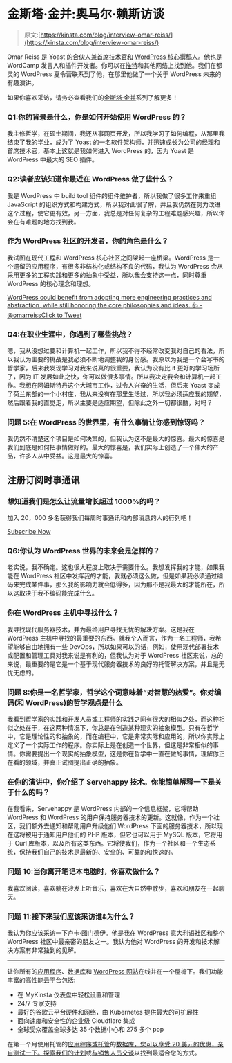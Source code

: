 # 金斯塔·金并:奥马尔·赖斯访谈

> 原文:[https://kinsta.com/blog/interview-omar-reiss/](https://kinsta.com/blog/interview-omar-reiss/)

Omar Reiss 是 Yoast 的[合伙人兼首席技术官和](https://yoast.com/about-us/team/omar-reiss/) [WordPress 核心撰稿人](https://profiles.wordpress.org/omarreiss/)。他也是 WordCamp 发言人和插件开发者。你可以在[推特](https://twitter.com/OmarReiss)和其他网络上找到他。我们在都灵的 WordPress 夏令营联系到了他，在那里他做了一个关于 WordPress 未来的有趣演讲。

如果你喜欢采访，请务必查看我们的[金斯塔·金并](https://kinsta.com/?post_type=post&s=kingpin)系列了解更多！

### Q1:你的背景是什么，你是如何开始使用 WordPress 的？

我主修哲学，在硕士期间，我还从事网页开发，所以我学习了如何编程，从那里我结束了我的学业，成为了 Yoast 的一名软件架构师，并迅速成长为公司的经理和首席技术官，基本上这就是我如何进入 WordPress 的，因为 Yoast 是 WordPress 中最大的 SEO 插件。

### Q2:读者应该知道你最近在 WordPress 做了些什么？

我是 WordPress 中 build tool 组件的组件维护者，所以我做了很多工作来重组 JavaScript 的组织方式和构建方式，所以我对此很了解，并且我仍然在努力改进这个过程，使它更有效，另一方面，我总是对任何复杂的工程难题感兴趣，所以你会在有难题的地方找到我。

### 作为 WordPress 社区的开发者，你的角色是什么？

我试图在现代工程和 WordPress 核心社区之间架起一座桥梁。WordPress 是一个遗留的应用程序，有很多非结构化或结构不良的代码，我认为 WordPress 会从采用更多的工程实践和更多的抽象中受益，所以我会支持这一点，同时尊重 WordPress 的核心理念和理想。

[WordPress could benefit from adopting more engineering practices and abstraction, while still honoring the core philosophies and ideas. 👍 - @omarreissClick to Tweet](https://twitter.com/intent/tweet?url=https%3A%2F%2Fkinsta.com%2Fblog%2Finterview-omar-reiss%2F&via=kinsta&text=WordPress+could+benefit+from+adopting+more+engineering+practices+and+abstraction%2C+while+still+honoring+the+core+philosophies+and+ideas.+%F0%9F%91%8D+-+%40omarreiss&hashtags=WordPress%2Copensource)

### Q4:在职业生涯中，你遇到了哪些挑战？

嗯，我从没想过要和计算机一起工作，所以我不得不经常改变我对自己的看法，所以我认为主要的挑战是我必须不断地调整我的身份感。我原以为我是一个会写书的哲学家，后来我发现学习对我来说真的很重要，我认为没有比 it 更好的学习场所了，因为 IT 发展如此之快，你可以做很多事情。所以我决定我会和计算机一起工作。我想在阿姆斯特丹这个大城市工作，过令人兴奋的生活，但后来 Yoast 变成了荷兰东部的一个小村庄，我从来没有在那里生活过，所以我必须适应我的期望，然后跟着我的直觉走，所以主要是适应期望，但除此之外一切都很酷，对吗？

### 问题 5:在 WordPress 的世界里，有什么事情让你感到惊讶吗？

我仍然不清楚这个项目是如何决策的，但我认为这不是最大的惊喜。最大的惊喜是我们到底是如何把事情做好的。最大的惊喜是，我们实际上创造了一个伟大的产品，许多人从中受益。这是最大的惊喜。

## 注册订阅时事通讯



### 想知道我们是怎么让流量增长超过 1000%的吗？

加入 20，000 多名获得我们每周时事通讯和内部消息的人的行列吧！

[Subscribe Now](#newsletter)

### Q6:你认为 WordPress 世界的未来会是怎样的？

老实说，我不确定。这也很大程度上取决于需要什么。我想发挥我的才能，如果我能在 WordPress 社区中发挥我的才能，我就必须这么做，但是如果我必须通过编码来完成某件事，那么我的影响力就会低得多，因为那不是我最大的才能所在，所以这取决于我不编码能完成什么。

### 你在 WordPress 主机中寻找什么？

我寻找现代服务器技术，并为最终用户寻找无忧的解决方案。这是我在 WordPress 主机中寻找的最重要的东西。就我个人而言，作为一名工程师，我希望能够自由地拥有一些 DevOps，所以如果可以的话，例如，使用现代部署技术或配置和管理工具对我来说是有利的，但我认为对于 WordPress 社区来说，总的来说，最重要的是它是一个基于现代服务器技术的良好的托管解决方案，并且是无忧无虑的。

### 问题 8:你是一名哲学家，哲学这个词意味着“对智慧的热爱”。你对编码(和 WordPress)的哲学观点是什么

我看到哲学家的实践和开发人员或工程师的实践之间有很大的相似之处，而这种相似之处在于，在这两种情况下，你总是在创造某种现实的抽象模型。只有在哲学中，它是理论性的和抽象的，而在编程中，它是非常实际和应用的，所以你实际上定义了一个实际工作的程序。你实际上是在创造一个世界，但这是非常相似的事情。你需要提出一个现实的抽象模型，这是你在哲学中一直在做的事情，理解你正在看的领域，并真正试图提出正确的抽象。

### 在你的演讲中，你介绍了 Servehappy 技术。你能简单解释一下是关于什么的吗？

在我看来，Servehappy 是 WordPress 内部的一个信息框架，它将帮助 WordPress 和 WordPress 的用户保持服务器技术的更新。这就像，作为一个社区，我们额外去通知和帮助用户升级他们 WordPress 下面的服务器技术，所以现在这将被用于通知用户他们的 PHP 版本，但它也可以用于 MySQL 版本，它将用于 Curl 库版本，以及所有这类东西。它将使我们，作为一个社区和一个生态系统，保持我们自己的技术是最新的、安全的、可靠的和快速的。

### 问题 10:当你离开笔记本电脑时，你喜欢做什么？

我喜欢阅读，喜欢躺在沙发上听音乐，喜欢在大自然中散步，喜欢和朋友在一起聊天。

### 问题 11:接下来我们应该采访谁&为什么？

我认为你应该采访一下卢卡·图门德伊。他是我在 WordPress 意大利语社区和整个 WordPress 社区中最亲密的朋友之一。我认为他对 WordPress 的开发和技术解决方案有非常独到的见解。

* * *

让你所有的[应用程序](https://kinsta.com/application-hosting/)、[数据库](https://kinsta.com/database-hosting/)和 [WordPress 网站](https://kinsta.com/wordpress-hosting/)在线并在一个屋檐下。我们功能丰富的高性能云平台包括:

*   在 MyKinsta 仪表盘中轻松设置和管理
*   24/7 专家支持
*   最好的谷歌云平台硬件和网络，由 Kubernetes 提供最大的可扩展性
*   面向速度和安全性的企业级 Cloudflare 集成
*   全球受众覆盖全球多达 35 个数据中心和 275 多个 pop

在第一个月使用托管的[应用程序或托管](https://kinsta.com/application-hosting/)的[数据库，您可以享受 20 美元的优惠，亲自测试一下。探索我们的](https://kinsta.com/database-hosting/)[计划](https://kinsta.com/plans/)或[与销售人员交谈](https://kinsta.com/contact-us/)以找到最适合您的方式。